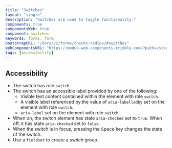 ```yaml
---
title: "Switches"
layout: "single"
description: "Switches are used to toggle functionality."
components: true
componentsWeb: true
component: switches
keywords: forms, form
bootstrapURL: "/docs/v2/forms/checks-radios/#switches"
webComponentsURL: "https://modus-web-components.trimble.com/?path=/story/user-inputs-switch--default"
tags: [accessibility]
---
```


## Accessibility

- The switch has role `switch`.
- The switch has an accessible label provided by one of the following:
  - Visible text content contained within the element with role `switch`.
  - A visible label referenced by the value of `aria-labelledby` set on the element with role `switch`.
  - `aria-label` set on the element with role `switch`.
- When on, the switch element has state `aria-checked` set to `true`. When off, it has state `aria-checked` set to `false`.
- When the switch is in focus, pressing the <kbd>Space</kbd> key changes the state of the switch.
- Use a `fieldset` to create a switch group.

